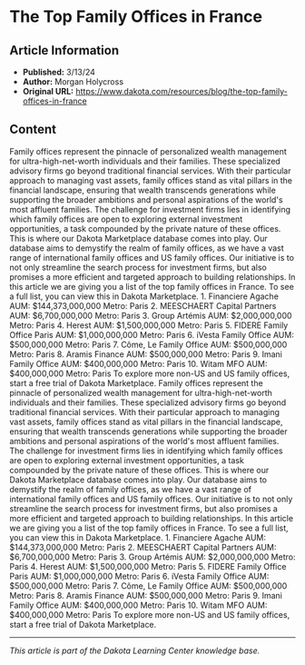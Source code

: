 # The Top Family Offices in France

## Article Information
- **Published:** 3/13/24
- **Author:** Morgan Holycross
- **Original URL:** https://www.dakota.com/resources/blog/the-top-family-offices-in-france

## Content

Family offices represent the pinnacle of personalized wealth management for ultra-high-net-worth individuals and their families. These specialized advisory firms go beyond traditional financial services. With their particular approach to managing vast assets, family offices stand as vital pillars in the financial landscape, ensuring that wealth transcends generations while supporting the broader ambitions and personal aspirations of the world's most affluent families. The challenge for investment firms lies in identifying which family offices are open to exploring external investment opportunities, a task compounded by the private nature of these offices. This is where our Dakota Marketplace database comes into play. Our database aims to demystify the realm of family offices, as we have a vast range of international family offices and US family offices. Our initiative is to not only streamline the search process for investment firms, but also promises a more efficient and targeted approach to building relationships. In this article we are giving you a list of the top family offices in France. To see a full list, you can view this in Dakota Marketplace. 1. Financiere Agache AUM: $144,373,000,000 Metro: Paris 2. MEESCHAERT Capital Partners AUM: $6,700,000,000 Metro: Paris 3. Group Artémis AUM: $2,000,000,000 Metro: Paris 4. Herest AUM: $1,500,000,000 Metro: Paris 5. FIDERE Family Office Paris AUM: $1,000,000,000 Metro: Paris 6. iVesta Family Office AUM: $500,000,000 Metro: Paris 7. Côme, Le Family Office AUM: $500,000,000 Metro: Paris 8. Aramis Finance AUM: $500,000,000 Metro: Paris 9. Imani Family Office AUM: $400,000,000 Metro: Paris 10. Witam MFO AUM: $400,000,000 Metro: Paris To explore more non-US and US family offices, start a free trial of Dakota Marketplace. Family offices represent the pinnacle of personalized wealth management for ultra-high-net-worth individuals and their families. These specialized advisory firms go beyond traditional financial services. With their particular approach to managing vast assets, family offices stand as vital pillars in the financial landscape, ensuring that wealth transcends generations while supporting the broader ambitions and personal aspirations of the world's most affluent families. The challenge for investment firms lies in identifying which family offices are open to exploring external investment opportunities, a task compounded by the private nature of these offices. This is where our Dakota Marketplace database comes into play. Our database aims to demystify the realm of family offices, as we have a vast range of international family offices and US family offices. Our initiative is to not only streamline the search process for investment firms, but also promises a more efficient and targeted approach to building relationships. In this article we are giving you a list of the top family offices in France. To see a full list, you can view this in Dakota Marketplace. 1. Financiere Agache AUM: $144,373,000,000 Metro: Paris 2. MEESCHAERT Capital Partners AUM: $6,700,000,000 Metro: Paris 3. Group Artémis AUM: $2,000,000,000 Metro: Paris 4. Herest AUM: $1,500,000,000 Metro: Paris 5. FIDERE Family Office Paris AUM: $1,000,000,000 Metro: Paris 6. iVesta Family Office AUM: $500,000,000 Metro: Paris 7. Côme, Le Family Office AUM: $500,000,000 Metro: Paris 8. Aramis Finance AUM: $500,000,000 Metro: Paris 9. Imani Family Office AUM: $400,000,000 Metro: Paris 10. Witam MFO AUM: $400,000,000 Metro: Paris To explore more non-US and US family offices, start a free trial of Dakota Marketplace.

---

*This article is part of the Dakota Learning Center knowledge base.*
